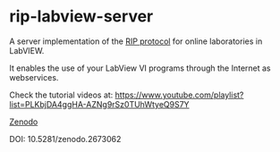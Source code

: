 # rip-labview-server
A server implementation of the <a href="https://github.com/UNEDLabs/rip-spec">RIP protocol</a> for online laboratories in LabVIEW.

It enables the use of your LabView VI programs through the Internet as webservices.

Check the tutorial videos at: https://www.youtube.com/playlist?list=PLKbjDA4ggHA-AZNg9rSz0TUhWtyeQ9S7Y

[Zenodo](https://zenodo.org/record/2673062#.XfJCZOhKguV)

DOI: 10.5281/zenodo.2673062
